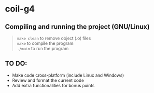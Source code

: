 # coil-g4

## Compiling and running the project (GNU/Linux)

> ```make clean``` to remove object (.o) files \
> ```make``` to compile the program \
> ```./main``` to run the program

## TO DO:

* Make code cross-platform (include Linux and Windows)
* Review and format the current code
* Add extra functionalities for bonus points
